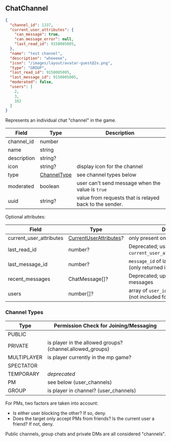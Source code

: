 ## ChatChannel
```json
{
  "channel_id": 1337,
  "current_user_attributes": {
    "can_message": true,
    "can_message_error": null,
    "last_read_id": 9150005005,
  },
  "name": "test channel",
  "description": "wheeeee",
  "icon": "/images/layout/avatar-guest@2x.png",
  "type": "GROUP",
  "last_read_id": 9150005005,
  "last_message_id": 9150005005,
  "moderated": false,
  "users": [
    2,
    3,
    102
  ]
}
```

Represents an individual chat "channel" in the game.

Field                   | Type                          | Description
----------------------- | ----------------------------- | ------------------
channel_id              | number                        | |
name                    | string                        | |
description             | string?                       | |
icon                    | string?                       | display icon for the channel
type                    | [ChannelType](#channel-types) | see channel types below
moderated               | boolean                       | user can't send message when the value is `true`
uuid                    | string?                       | value from requests that is relayed back to the sender.

Optional attributes:

Field                   | Type                                             | Description
----------------------- | ------------------------------------------------ | ------------------
current_user_attributes | [CurrentUserAttributes](#currentuserattributes)? | only present on some responses
last_read_id            | number?                                          | Deprecated; use `current_user_attributes.last_read_id`.
last_message_id         | number?                                          | `message_id` of last known message (only returned in presence responses)
recent_messages         | ChatMessage[]?                                   | Deprecated; up to 50 most recent messages
users                   | number[]?                                        | array of `user_id` that are in the channel (not included for `PUBLIC` channels)

### Channel Types

Type        | Permission Check for Joining/Messaging
----------- | -----------------------------------------------------
PUBLIC      | |
PRIVATE     | is player in the allowed groups? (channel.allowed_groups)
MULTIPLAYER | is player currently in the mp game?
SPECTATOR   | |
TEMPORARY   | _deprecated_
PM          | see below (user_channels)
GROUP       | is player in channel? (user_channels)

For PMs, two factors are taken into account:

- Is either user blocking the other? If so, deny.
- Does the target only accept PMs from friends? Is the current user a friend? If not, deny.

<aside class="notice">
Public channels, group chats and private DMs are all considered "channels".
</aside>
